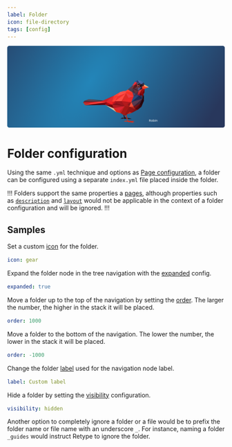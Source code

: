 ```yaml
---
label: Folder
icon: file-directory
tags: [config]
---
```

![](/static/headers/header-10.png)

# Folder configuration

Using the same `.yml` technique and options as [Page configuration](/configuration/page.md), a folder can be configured using a separate `index.yml` file placed inside the folder.

!!!
Folders support the same properties a [pages](/configuration/page.md), although properties such as [`description`](/configuration/page.md#description) and [`layout`](/configuration/page.md#layout) would not be applicable in the context of a folder configuration and will be ignored.
!!!

## Samples

Set a custom [icon](/configuration/page.md#icon) for the folder.

```yml index.yml
icon: gear
```

Expand the folder node in the tree navigation with the [expanded](/configuration/page.md#expanded) config.

```yml index.yml
expanded: true
```

Move a folder up to the top of the navigation by setting the [order](/configuration/page.md#order). The larger the number, the higher in the stack it will be placed.

```yml index.yml
order: 1000
```

Move a folder to the bottom of the navigation. The lower the number, the lower in the stack it will be placed.

```yml index.yml
order: -1000
```

Change the folder [label](/configuration/page.md#label) used for the navigation node label.

```yml index.yml
label: Custom label
```

Hide a folder by setting the [visibility](/configuration/page.md#visibility) configuration.

```yml index.yml
visibility: hidden
```

Another option to completely ignore a folder or a file would be to prefix the folder name or file name with an underscore `_`. For instance, naming a folder `_guides` would instruct Retype to ignore the folder.
